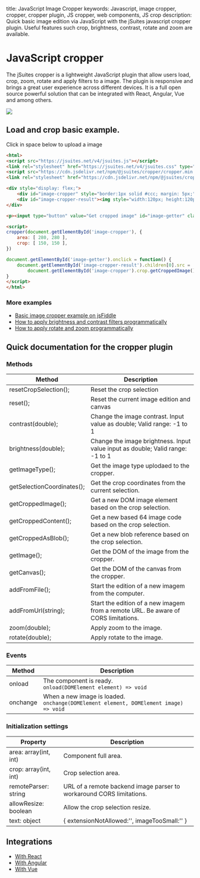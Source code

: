 title: JavaScript Image Cropper
keywords: Javascript, image cropper, cropper, cropper plugin, JS cropper, web components, JS crop
description: Quick basic image edition via JavaScript with the jSuites javascript cropper plugin. Useful features such crop, brightness, contrast, rotate and zoom are available.

JavaScript cropper
==================

The jSuites cropper is a lightweight JavaScript plugin that allow users load, crop, zoom, rotate and apply filters to a image. The plugin is responsive and brings a great user experience across different devices. It is a full open source powerful solution that can be integrated with React, Angular, Vue and among others.

![](img/js-crop.svg)

  
  

Load and crop basic example.
----------------------------

Click in space below to upload a image  

```html
<html>
<script src="https://jsuites.net/v4/jsuites.js"></script>
<link rel="stylesheet" href="https://jsuites.net/v4/jsuites.css" type="text/css" />
<script src="https://cdn.jsdelivr.net/npm/@jsuites/cropper/cropper.min.js"></script>
<link rel="stylesheet" href="https://cdn.jsdelivr.net/npm/@jsuites/cropper/cropper.min.css" type="text/css" />

<div style="display: flex;">
    <div id="image-cropper" style="border:1px solid #ccc; margin: 5px;"></div>
    <div id="image-cropper-result"><img style="width:120px; height:120px; margin: 5px;"></div>
</div>

<p><input type="button" value="Get cropped image" id="image-getter" class="jbutton dark"></p>

<script>
cropper(document.getElementById('image-cropper'), {
    area: [ 280, 280 ],
    crop: [ 150, 150 ],
})

document.getElementById('image-getter').onclick = function() {
    document.getElementById('image-cropper-result').children[0].src =
        document.getElementById('image-cropper').crop.getCroppedImage().src;
}
</script>
</html>
```

  

### More examples

* [Basic image cropper example on jsFiddle](https://jsfiddle.net/spreadsheet/1a5mts0u/)
* [How to apply brightness and contrast filters programmatically](/docs/v4/image-cropper/brightness-and-contrast-filters)
* [How to apply rotate and zoom programmatically](/docs/v4/image-cropper/rotate-and-zoom)

  
  

Quick documentation for the cropper plugin
------------------------------------------

### Methods

| Method | Description |
| --- | --- |
| resetCropSelection(); | Reset the crop selection |
| reset(); | Reset the current image edition and canvas |
| contrast(double); | Change the image contrast. Input value as double; Valid range: -1 to 1 |
| brightness(double); | Change the image brightness. Input value input as double; Valid range: -1 to 1 |
| getImageType(); | Get the image type uplodaed to the cropper. |
| getSelectionCoordinates(); | Get the crop coordinates from the current selection. |
| getCroppedImage(); | Get a new DOM image element based on the crop selection. |
| getCroppedContent(); | Get a new based 64 image code based on the crop selection. |
| getCroppedAsBlob(); | Get a new blob reference based on the crop selection. |
| getImage(); | Get the DOM of the image from the cropper. |
| getCanvas(); | Get the DOM of the canvas from the cropper. |
| addFromFile(); | Start the edition of a new imagem from the computer. |
| addFromUrl(string); | Start the edition of a new imagem from a remote URL. Be aware of CORS limitations. |
| zoom(double); | Apply zoom to the image. |
| rotate(double); | Apply rotate to the image. |

  
  

### Events

| Method | Description |
| --- | --- |
| onload | The component is ready.  <br>`onload(DOMElement element) => void` |
| onchange | When a new image is loaded.  <br>`onchange(DOMElement element, DOMElement image) => void` |

  
  

### Initialization settings

| Property | Description |
| --- | --- |
| area: array(int, int) | Component full area. |
| crop: array(int, int) | Crop selection area. |
| remoteParser: string | URL of a remote backend image parser to workaround CORS limitations. |
| allowResize: boolean | Allow the crop selection resize. |
| text: object | { extensionNotAllowed:'', imageTooSmall:'' } |

  
  
  

Integrations
------------

* [With React](/docs/v4/image-cropper/react-component)
* [With Angular](/docs/v4/image-cropper/image-cropper-angular-example)
* [With Vue](/docs/v4/image-cropper/image-cropper-vue-example)
